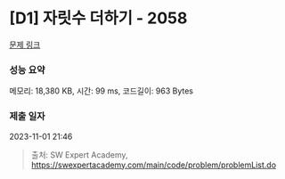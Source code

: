 # [D1] 자릿수 더하기 - 2058 

[문제 링크](https://swexpertacademy.com/main/code/problem/problemDetail.do?contestProbId=AV5QPRjqA10DFAUq) 

### 성능 요약

메모리: 18,380 KB, 시간: 99 ms, 코드길이: 963 Bytes

### 제출 일자

2023-11-01 21:46



> 출처: SW Expert Academy, https://swexpertacademy.com/main/code/problem/problemList.do
